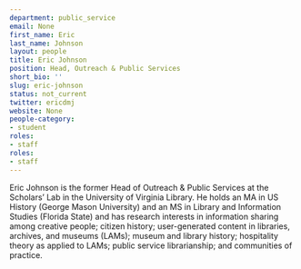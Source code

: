```yaml
---
department: public_service
email: None
first_name: Eric
last_name: Johnson
layout: people
title: Eric Johnson
position: Head, Outreach & Public Services
short_bio: ''
slug: eric-johnson
status: not_current
twitter: ericdmj
website: None
people-category:
- student
roles:
- staff
roles:
- staff
---
```


Eric Johnson is the former Head of Outreach & Public Services at the Scholars’ Lab in the University of Virginia Library. He holds an MA in US History (George Mason University) and an MS in Library and Information Studies (Florida State) and has research interests in information sharing among creative people; citizen history; user-generated content in libraries, archives, and museums (LAMs); museum and library history; hospitality theory as applied to LAMs; public service librarianship; and communities of practice.
